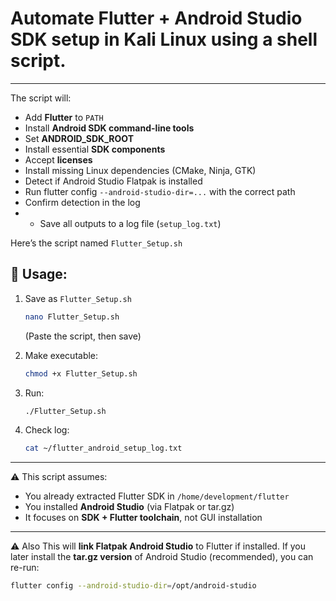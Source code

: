 # Automate **Flutter + Android Studio SDK setup** in Kali Linux using a shell script.
---
The script will:
* Add **Flutter** to `PATH`
* Install **Android SDK command-line tools**
* Set **ANDROID\_SDK\_ROOT**
* Install essential **SDK components**
* Accept **licenses**
* Install missing Linux dependencies (CMake, Ninja, GTK)
* Detect if Android Studio Flatpak is installed
* Run flutter config `--android-studio-dir=...` with the correct path
* Confirm detection in the log
* * Save all outputs to a log file (`setup_log.txt`)

Here’s the script named `Flutter_Setup.sh`

## 🔧 Usage:

1. Save as `Flutter_Setup.sh`

   ```bash
   nano Flutter_Setup.sh
   ```

   (Paste the script, then save)

2. Make executable:

   ```bash
   chmod +x Flutter_Setup.sh
   ```

3. Run:

   ```bash
   ./Flutter_Setup.sh
   ```

4. Check log:

   ```bash
   cat ~/flutter_android_setup_log.txt
   ```

---

⚠️ This script assumes:

* You already extracted Flutter SDK in `/home/development/flutter`
* You installed **Android Studio** (via Flatpak or tar.gz)
* It focuses on **SDK + Flutter toolchain**, not GUI installation

---

⚠️ Also This will **link Flatpak Android Studio** to Flutter if installed.
If you later install the **tar.gz version** of Android Studio (recommended), you can re-run:

```bash
flutter config --android-studio-dir=/opt/android-studio
```

